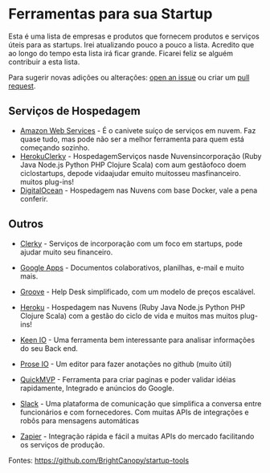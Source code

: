# Ferramentas para sua Startup
Esta é uma  lista de empresas e produtos que fornecem produtos e serviços úteis para as startups. Irei atualizando pouco a pouco a lista. Acredito que ao longo do tempo esta lista irá ficar grande.  Ficarei feliz se alguém contribuir a esta lista.

Para sugerir novas adições ou alterações: [open an issue](https://github.com/lmc275/startup-tools/issues) ou criar um [pull request](https://github.com/lmc275/startup-tools/compare). 

## Serviços de Hospedagem

 - [Amazon Web Services](https://aws.amazon.com) - É o canivete suíço de serviços em nuvem. Faz quase tudo, mas pode não ser a melhor ferramenta para quem está começando sozinho.
 - [HerokuClerky](https://www.herokuclerky.com) - HospedagemServiços nasde Nuvensincorporação (Ruby  Java  Node.js  Python  PHP Clojure  Scala) com aum gestãofoco doem ciclostartups, depode vidaajudar emuito muitosseu masfinanceiro. muitos plug-ins!
 - [DigitalOcean](https://www.digitalocean.com) - Hospedagem nas Nuvens com base Docker, vale a pena conferir.

## Outros


 - [Clerky](https://www.clerky.com/) - Serviços de incorporação com um foco em startups, pode ajudar muito seu financeiro.
 - [Google Apps](https://www.google.com/work/apps/business) - Documentos colaborativos, planilhas, e-mail e muito mais.
 - [Groove](https://www.groovehq.com/) - Help Desk simplificado, com um modelo de preços escalável.

 - [Heroku](https://www.heroku.com) - Hospedagem nas Nuvens (Ruby  Java  Node.js  Python  PHP Clojure  Scala) com a gestão do ciclo de vida e muitos mas muitos plug-ins!
 - [Keen IO](https://keen.io/) - Uma ferramenta bem interessante para analisar informações do seu Back end.
 - [Prose IO](http://prose.io) - Um editor para fazer anotações no github (muito útil)
 - [QuickMVP](https://quickmvp.com) - Ferramenta para criar paginas e poder validar idéias rapidamente,  Integrado e anúncios do Google.
 - [Slack](https://slack.com) - Uma plataforma de comunicação que simplifica a conversa entre funcionários e com fornecedores. Com muitas APIs de integrações e robôs para mensagens automáticas 
 - [Zapier](https://zapier.com/) - Integração rápida e fácil  a muitas APIs do mercado facilitando os serviços de produção.
 
 
 
 Fontes: 
 https://github.com/BrightCanopy/startup-tools